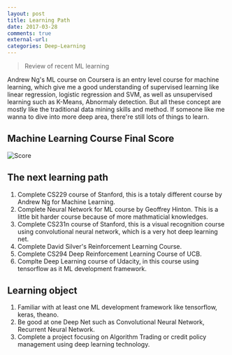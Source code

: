 ```yaml
---
layout: post
title: Learning Path
date: 2017-03-28
comments: true
external-url:
categories: Deep-Learning
---
```


> Review of recent ML learning

Andrew Ng's ML course on Coursera is an entry level course for machine learning, which give me a good understanding of supervised learning like linear regression, logistic regression and SVM, as well as unsupervised learning such as K-Means, Abnormaly detection. But all these concept are mostly like the traditional data mining skills and method. If someone like me wanna to dive into more deep area, there're still lots of things to learn.

## Machine Learning Course Final Score
![Score](https://raw.githubusercontent.com/myin75/myin75.github.io/master/assets/ML-Course-Final-Score.png)

## The next learning path
1. Complete CS229 course of Stanford, this is a totaly different course by Andrew Ng for Machine Learning.
2. Complete Neural Network for ML course by Geoffrey Hinton. This is a little bit harder course because of more mathmaticial knowledges.
3. Complete CS231n course of Stanford, this is a visual recognition course using convolutional neural network, which is a very hot deep learning net.
4. Complete David Silver's Reinforcement Learning Course.
5. Complete CS294 Deep Reinforcement Learning Course of UCB.
6. Complte Deep Learning course of Udacity, in this course using tensorflow as it ML development framework.

## Learning object
1. Familiar with at least one ML development framework like tensorflow, keras, theano.
2. Be good at one Deep Net such as Convolutional Neural Network, Recurrent Neural Network.
3. Complete a project focusing on Algorithm Trading or credit policy management using deep learning technology.
